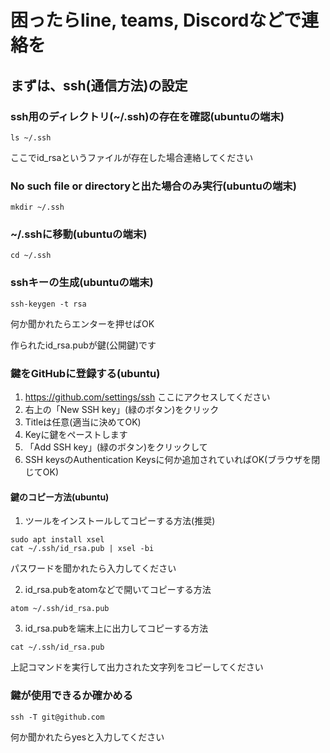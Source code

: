 # 困ったらline, teams, Discordなどで連絡を
## まずは、ssh(通信方法)の設定
### ssh用のディレクトリ(~/.ssh)の存在を確認(ubuntuの端末)
```
ls ~/.ssh
```
ここでid_rsaというファイルが存在した場合連絡してください

### No such file or directoryと出た場合のみ実行(ubuntuの端末)
```
mkdir ~/.ssh
```

### ~/.sshに移動(ubuntuの端末)
```
cd ~/.ssh
```

### sshキーの生成(ubuntuの端末)
```
ssh-keygen -t rsa
```
何か聞かれたらエンターを押せばOK

作られたid_rsa.pubが鍵(公開鍵)です

### 鍵をGitHubに登録する(ubuntu)
1. https://github.com/settings/ssh
ここにアクセスしてください
2. 右上の「New SSH key」(緑のボタン)をクリック
3. Titleは任意(適当に決めてOK)
4. Keyに鍵をペーストします
5. 「Add SSH key」(緑のボタン)をクリックして
6. SSH keysのAuthentication Keysに何か追加されていればOK(ブラウザを閉じてOK)

#### 鍵のコピー方法(ubuntu)
1. ツールをインストールしてコピーする方法(推奨)
```
sudo apt install xsel
cat ~/.ssh/id_rsa.pub | xsel -bi
```
パスワードを聞かれたら入力してください

2. id_rsa.pubをatomなどで開いてコピーする方法
```
atom ~/.ssh/id_rsa.pub
```

3. id_rsa.pubを端末上に出力してコピーする方法
```
cat ~/.ssh/id_rsa.pub
```
上記コマンドを実行して出力された文字列をコピーしてください

### 鍵が使用できるか確かめる
```
ssh -T git@github.com
```
何か聞かれたらyesと入力してください
